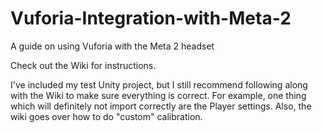 # Vuforia-Integration-with-Meta-2
A guide on using Vuforia with the Meta 2 headset

Check out the Wiki for instructions.

I've included my test Unity project, but I still recommend following along with the Wiki to make sure everything is correct. For example, one thing which will definitely not import correctly are the Player settings. Also, the wiki goes over how to do "custom" calibration.
